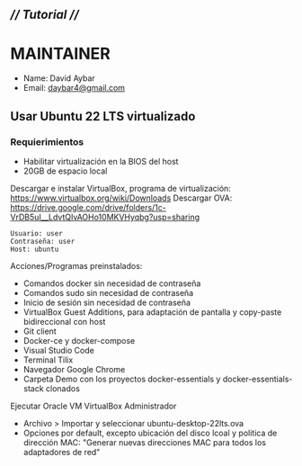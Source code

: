## _// Tutorial //_ ##

# MAINTAINER
- Name: David Aybar
- Email: daybar4@gmail.com

## Usar Ubuntu 22 LTS virtualizado
### Requierimientos
- Habilitar virtualización en la BIOS del host
- 20GB de espacio local

Descargar e instalar VirtualBox, programa de virtualización: https://www.virtualbox.org/wiki/Downloads
Descargar OVA: https://drive.google.com/drive/folders/1c-VrDB5uI__LdvtQIvAOHo10MKVHyqbg?usp=sharing
```
Usuario: user
Contraseña: user
Host: ubuntu
```
Acciones/Programas preinstalados:
- Comandos docker sin necesidad de contraseña
- Comandos sudo sin necesidad de contraseña
- Inicio de sesión sin necesidad de contraseña
- VirtualBox Guest Additions, para adaptación de pantalla y copy-paste bidireccional con host
- Git client
- Docker-ce y docker-compose
- Visual Studio Code
- Terminal Tilix
- Navegador Google Chrome
- Carpeta Demo con los proyectos docker-essentials y docker-essentials-stack clonados

Ejecutar Oracle VM VirtualBox Administrador
- Archivo > Importar y seleccionar ubuntu-desktop-22lts.ova
- Opciones por default, excepto ubicación del disco lcoal y politica de dirección MAC: "Generar nuevas direcciones MAC para todos los adaptadores de red"
